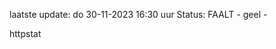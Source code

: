 laatste update: 
do 30-11-2023 16:30   uur 
Status: FAALT - geel - 
<div class="service Y">httpstat</div>